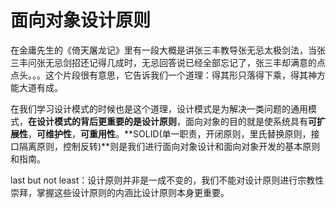 # 面向对象设计原则
在金庸先生的《倚天屠龙记》里有一段大概是讲张三丰教导张无忌太极剑法，当张三丰问张无忌剑招还记得几成时，无忌回答说已经全部忘记了，张三丰却满意的点点头。。。这个片段很有意思，它告诉我们一个道理：得其形只落得下乘，得其神方能大道有成。

在我们学习设计模式的时候也是这个道理，设计模式是为解决一类问题的通用模式，**在设计模式的背后更重要的是设计原则**，面向对象的目的就是使系统具有**可扩展性**，**可维护性**，**可重用性**。**SOLID(单一职责，开闭原则，里氏替换原则，接口隔离原则，控制反转)**则是我们进行面向对象设计和面向对象开发的基本原则和指南。

last but not least：设计原则并非是一成不变的，我们不能对设计原则进行宗教性崇拜，掌握这些设计原则的内涵比设计原则本身更重要。 


